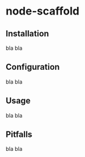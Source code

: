 # node-scaffold

## Installation

bla bla

## Configuration

bla bla 

## Usage

bla bla

## Pitfalls

bla bla
